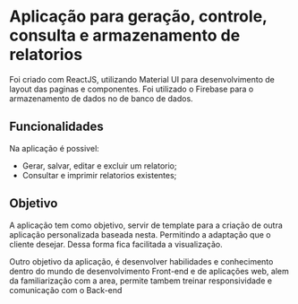 # Aplicação para geração, controle, consulta e armazenamento de relatorios

Foi criado com ReactJS, utilizando Material UI para desenvolvimento de layout das paginas e componentes.
Foi utilizado o Firebase para o armazenamento de dados no de banco de dados.

## Funcionalidades
Na aplicação é possivel: 
* Gerar, salvar, editar e excluir um relatorio;
* Consultar e imprimir relatorios existentes;

## Objetivo
A aplicação tem como objetivo, servir de template para a criação de outra aplicação personalizada baseada nesta. Permitindo a adaptação que o cliente desejar.
Dessa forma fica facilitada a visualização.

Outro objetivo da aplicação, é desenvolver habilidades e conhecimento dentro do mundo de desenvolvimento Front-end e de aplicações web, alem da familiarização com a area, permite tambem treinar responsividade e comunicação com o Back-end